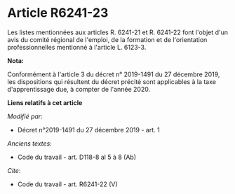 # Article R6241-23

Les listes mentionnées aux articles R. 6241-21 et R. 6241-22 font l'objet d'un avis du comité régional de l'emploi, de la
formation et de l'orientation professionnelles mentionné à l'article L. 6123-3.

**Nota:**

Conformément à l'article 3 du décret n° 2019-1491 du 27 décembre 2019, les dispositions qui résultent du décret précité sont
applicables à la taxe d'apprentissage due, à compter de l'année 2020.

**Liens relatifs à cet article**

_Modifié par_:

  - Décret n°2019-1491 du 27 décembre 2019 - art. 1

_Anciens textes_:

  - Code du travail - art. D118-8 al 5 à 8 (Ab)

_Cite_:

  - Code du travail - art. R6241-22 (V)
